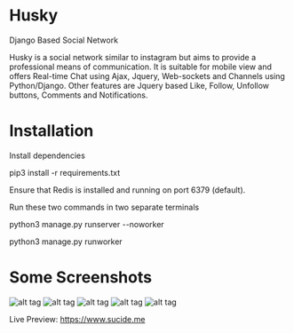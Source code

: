 # Husky
Django Based Social Network


Husky is a social network similar to instagram but aims to provide a professional means of communication.
It is suitable for mobile view and offers Real-time Chat using Ajax, Jquery, Web-sockets and Channels using Python/Django.
Other features are Jquery based Like, Follow, Unfollow buttons, Comments and Notifications.

# Installation

Install dependencies

pip3 install -r requirements.txt

Ensure that Redis is installed and running on port 6379 (default).

Run these two commands in two separate terminals

python3 manage.py runserver --noworker

python3 manage.py runworker

# Some Screenshots

![alt tag](https://github.com/sucide/Husky/raw/master/Screenshots/Screenshot%20from%202017-06-15%2000-25-57.png)
![alt tag](https://github.com/sucide/Husky/raw/master/Screenshots/Screenshot%20from%202017-06-15%2000-29-06.png)
![alt tag](https://github.com/sucide/Husky/raw/master/Screenshots/Screenshot%20from%202017-06-15%2000-29-24.png)
![alt tag](https://github.com/sucide/Husky/raw/master/Screenshots/Screenshot%20from%202017-06-15%2000-29-39.png)
![alt tag](https://github.com/sucide/Husky/raw/master/Screenshots/Screenshot%20from%202017-06-15%2000-29-53.png)

Live Preview: https://www.sucide.me

